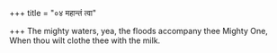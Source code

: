 +++
title = "०४ महान्तं त्वा"

+++
The mighty waters, yea, the floods accompany thee Mighty One,  
     When thou wilt clothe thee with the milk.